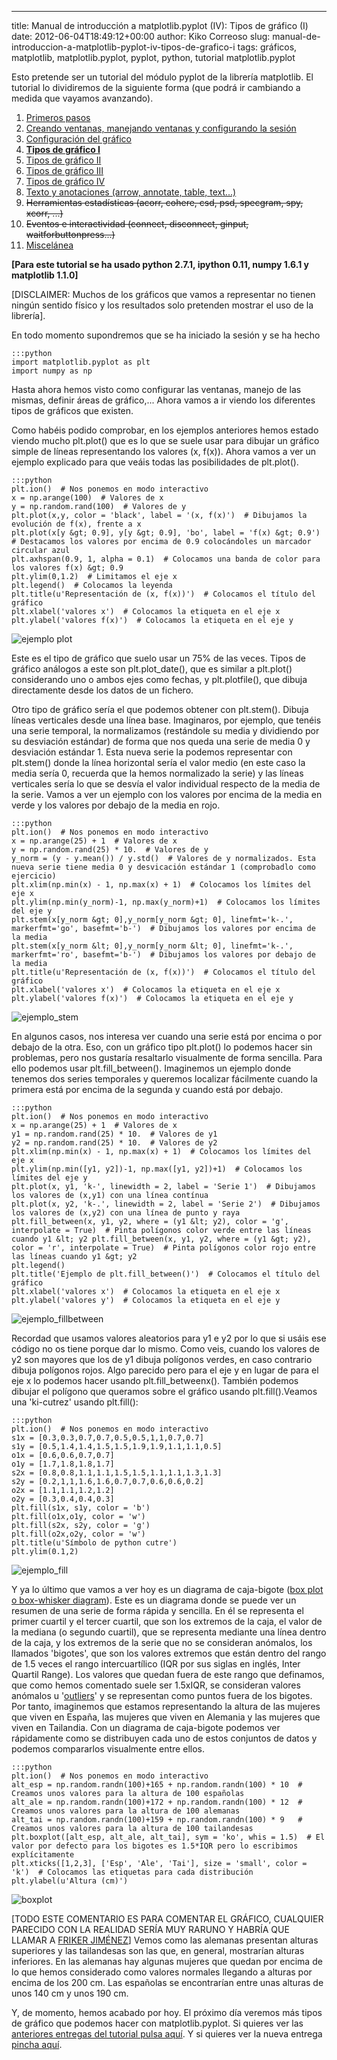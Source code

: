 ---
title: Manual de introducción a matplotlib.pyplot (IV): Tipos de gráfico (I)
date: 2012-06-04T18:49:12+00:00
author: Kiko Correoso
slug: manual-de-introduccion-a-matplotlib-pyplot-iv-tipos-de-grafico-i
tags: gráficos, matplotlib, matplotlib.pyplot, pyplot, python, tutorial matplotlib.pyplot

Esto pretende ser un tutorial del módulo pyplot de la librería matplotlib. El tutorial lo dividiremos de la siguiente forma (que podrá ir cambiando a medida que vayamos avanzando).

  1. [Primeros pasos](http://pybonacci.org/2012/05/14/manual-de-introduccion-a-matplotlib-pyplot-i/ "Manual de introducción a matplotlib.pyplot (I): Primeros pasos")
  2. [Creando ventanas, manejando ventanas y configurando la sesión](http://pybonacci.org/2012/05/19/manual-de-introduccion-a-matplotlib-pyplot-ii-creando-y-manejando-ventanas-y-configurando-la-sesion/ "Manual de introducción a matplotlib.pyplot (II): Creando y manejando ventanas y configurando la sesión")
  3. [Configuración del gráfico](http://pybonacci.org/2012/05/25/manual-de-introduccion-a-matplotlib-pyplot-iii-configuracion-del-grafico/ "Manual de introducción a matplotlib.pyplot (III): Configuración del gráfico")
  4. **[Tipos de gráfico I](http://pybonacci.org/2012/06/04/manual-de-introduccion-a-matplotlib-pyplot-iv-tipos-de-grafico-i/ "Manual de introducción a matplotlib.pyplot (IV): Tipos de gráfico (I)")**
  5. [Tipos de gráfico II](http://pybonacci.org/2012/06/23/manual-de-introduccion-a-matplotlib-pyplot-v-tipos-de-grafico-ii/ "Manual de introducción a matplotlib.pyplot (V): Tipos de gráfico (II)")
  6. [Tipos de gráfico III](http://pybonacci.org/2012/07/01/manual-de-introduccion-a-matplotlib-pyplot-vi-tipos-de-grafico-iii/ "Manual de introducción a matplotlib.pyplot (VI): Tipos de gráfico (III)")
  7. [Tipos de gráfico IV](http://pybonacci.org/2012/07/29/manual-de-introduccion-a-matplotlib-pyplot-vii-tipos-de-grafico-iv/ "Manual de introducción a matplotlib.pyplot (VII): Tipos de gráfico (IV)")
  8. [Texto y anotaciones (arrow, annotate, table, text...)](http://pybonacci.org/2012/08/24/manual-de-introduccion-a-matplotlib-pyplot-viii-texto-y-anotaciones/ "Manual de introducción a matplotlib.pyplot (VIII): Texto y anotaciones")
  9. <del>Herramientas estadísticas (acorr, cohere, csd, psd, specgram, spy, xcorr, ...)</del>
 10. <del>Eventos e interactividad (connect, disconnect, ginput, waitforbuttonpress...)</del>
 11. [Miscelánea](http://pybonacci.org/2012/08/30/manual-de-introduccion-a-matplotlib-pyplot-ix-miscelanea/ "Manual de introducción a matplotlib.pyplot (IX): Miscelánea")

**[Para este tutorial se ha usado python 2.7.1, ipython 0.11, numpy 1.6.1 y matplotlib 1.1.0]**

[DISCLAIMER: Muchos de los gráficos que vamos a representar no tienen ningún sentido físico y los resultados solo pretenden mostrar el uso de la librería].

En todo momento supondremos que se ha iniciado la sesión y se ha hecho

    :::python
    import matplotlib.pyplot as plt
    import numpy as np

Hasta ahora hemos visto como configurar las ventanas, manejo de las mismas, definir áreas de gráfico,... Ahora vamos a ir viendo los diferentes tipos de gráficos que existen.

Como habéis podido comprobar, en los ejemplos anteriores hemos estado viendo mucho plt.plot() que es lo que se suele usar para dibujar un gráfico simple de líneas representando los valores (x, f(x)). Ahora vamos a ver un ejemplo explicado para que veáis todas las posibilidades de plt.plot().

    :::python
    plt.ion()  # Nos ponemos en modo interactivo
    x = np.arange(100)  # Valores de x
    y = np.random.rand(100)  # Valores de y
    plt.plot(x,y, color = 'black', label = '(x, f(x)')  # Dibujamos la evolución de f(x), frente a x
    plt.plot(x[y &gt; 0.9], y[y &gt; 0.9], 'bo', label = 'f(x) &gt; 0.9')  # Destacamos los valores por encima de 0.9 colocándoles un marcador circular azul
    plt.axhspan(0.9, 1, alpha = 0.1)  # Colocamos una banda de color para los valores f(x) &gt; 0.9
    plt.ylim(0,1.2)  # Limitamos el eje x
    plt.legend()  # Colocamos la leyenda
    plt.title(u'Representación de (x, f(x))')  # Colocamos el título del gráfico
    plt.xlabel('valores x')  # Colocamos la etiqueta en el eje x
    plt.ylabel('valores f(x)')  # Colocamos la etiqueta en el eje y

![ejemplo plot](http://pybonacci.org/images/2012/05/ejemplo-plot.png)

Este es el tipo de gráfico que suelo usar un 75% de las veces. Tipos de gráfico análogos a este son plt.plot_date(), que es similar a plt.plot() considerando uno o ambos ejes como fechas, y plt.plotfile(), que dibuja directamente desde los datos de un fichero.

Otro tipo de gráfico sería el que podemos obtener con plt.stem(). Dibuja líneas verticales desde una línea base. Imaginaros, por ejemplo, que tenéis una serie temporal, la normalizamos (restándole su <!--more-->media y dividiendo por su desviación estándar) de forma que nos queda una serie de media 0 y desviación estándar 1. Esta nueva serie la podemos representar con plt.stem() donde la línea horizontal sería el valor medio (en este caso la media sería 0, recuerda que la hemos normalizado la serie) y las líneas verticales sería lo que se desvía el valor individual respecto de la media de la serie. Vamos a ver un ejemplo con los valores por encima de la media en verde y los valores por debajo de la media en rojo.

    :::python
    plt.ion()  # Nos ponemos en modo interactivo
    x = np.arange(25) + 1  # Valores de x
    y = np.random.rand(25) * 10.  # Valores de y
    y_norm = (y - y.mean()) / y.std()  # Valores de y normalizados. Esta nueva serie tiene media 0 y desvicación estándar 1 (comprobadlo como ejercicio)
    plt.xlim(np.min(x) - 1, np.max(x) + 1)  # Colocamos los límites del eje x
    plt.ylim(np.min(y_norm)-1, np.max(y_norm)+1)  # Colocamos los límites del eje y
    plt.stem(x[y_norm &gt; 0],y_norm[y_norm &gt; 0], linefmt='k-.', markerfmt='go', basefmt='b-')  # Dibujamos los valores por encima de la media
    plt.stem(x[y_norm &lt; 0],y_norm[y_norm &lt; 0], linefmt='k-.', markerfmt='ro', basefmt='b-')  # Dibujamos los valores por debajo de la media
    plt.title(u'Representación de (x, f(x))')  # Colocamos el título del gráfico
    plt.xlabel('valores x')  # Colocamos la etiqueta en el eje x
    plt.ylabel('valores f(x)')  # Colocamos la etiqueta en el eje y

![ejemplo_stem](http://pybonacci.org/images/2012/05/ejemplo_stem.png)

En algunos casos, nos interesa ver cuando una serie está por encima o por debajo de la otra. Eso, con un gráfico tipo plt.plot() lo podemos hacer sin problemas, pero nos gustaría resaltarlo visualmente de forma sencilla. Para ello podemos usar plt.fill_between(). Imaginemos un ejemplo donde tenemos dos series temporales y queremos localizar fácilmente cuando la primera está por encima de la segunda y cuando está por debajo.

    :::python
    plt.ion()  # Nos ponemos en modo interactivo
    x = np.arange(25) + 1  # Valores de x
    y1 = np.random.rand(25) * 10.  # Valores de y1
    y2 = np.random.rand(25) * 10.  # Valores de y2
    plt.xlim(np.min(x) - 1, np.max(x) + 1)  # Colocamos los límites del eje x
    plt.ylim(np.min([y1, y2])-1, np.max([y1, y2])+1)  # Colocamos los límites del eje y
    plt.plot(x, y1, 'k-', linewidth = 2, label = 'Serie 1')  # Dibujamos los valores de (x,y1) con una línea contínua
    plt.plot(x, y2, 'k-.', linewidth = 2, label = 'Serie 2')  # Dibujamos los valores de (x,y2) con una línea de punto y raya
    plt.fill_between(x, y1, y2, where = (y1 &lt; y2), color = 'g', interpolate = True)  # Pinta polígonos color verde entre las líneas cuando y1 &lt; y2 plt.fill_between(x, y1, y2, where = (y1 &gt; y2), color = 'r', interpolate = True)  # Pinta polígonos color rojo entre las líneas cuando y1 &gt; y2
    plt.legend()
    plt.title('Ejemplo de plt.fill_between()')  # Colocamos el título del gráfico
    plt.xlabel('valores x')  # Colocamos la etiqueta en el eje x
    plt.ylabel('valores y')  # Colocamos la etiqueta en el eje y

![ejemplo_fillbetween](http://pybonacci.org/images/2012/05/ejemplo_fillbetween.png)
  
Recordad que usamos valores aleatorios para y1 e y2 por lo que si usáis ese código no os tiene porque dar lo mismo. Como veis, cuando los valores de y2 son mayores que los de y1 dibuja polígonos verdes, en caso contrario dibuja polígonos rojos. Algo parecido pero para el eje y en lugar de para el eje x lo podemos hacer usando plt.fill_betweenx(). También podemos dibujar el polígono que queramos sobre el gráfico usando plt.fill().Veamos una 'ki-cutrez' usando plt.fill():

    :::python
    plt.ion()  # Nos ponemos en modo interactivo
    s1x = [0.3,0.3,0.7,0.7,0.5,0.5,1,1,0.7,0.7]
    s1y = [0.5,1.4,1.4,1.5,1.5,1.9,1.9,1.1,1.1,0.5]
    o1x = [0.6,0.6,0.7,0.7]
    o1y = [1.7,1.8,1.8,1.7]
    s2x = [0.8,0.8,1.1,1.1,1.5,1.5,1.1,1.1,1.3,1.3]
    s2y = [0.2,1,1,1.6,1.6,0.7,0.7,0.6,0.6,0.2]
    o2x = [1.1,1.1,1.2,1.2]
    o2y = [0.3,0.4,0.4,0.3]
    plt.fill(s1x, s1y, color = 'b')
    plt.fill(o1x,o1y, color = 'w')
    plt.fill(s2x, s2y, color = 'g')
    plt.fill(o2x,o2y, color = 'w')
    plt.title(u'Símbolo de python cutre')
    plt.ylim(0.1,2)

![ejemplo_fill](http://pybonacci.org/images/2012/05/ejemplo_fill.png?w=300)

Y ya lo último que vamos a ver hoy es un diagrama de caja-bigote ([box plot o box-whisker diagram](http://polimedia.upv.es/visor/?id=f28a58a0-ef5d-8643-9113-15fdcab1489e#)). Este es un diagrama donde se puede ver un resumen de una serie de forma rápida y sencilla. En él se representa el primer cuartil y el tercer cuartil, que son los extremos de la caja, el valor de la mediana (o segundo cuartil), que se representa mediante una línea dentro de la caja, y los extremos de la serie que no se consideran anómalos, los llamados 'bigotes', que son los valores extremos que están dentro del rango de 1.5 veces el rango intercuartílico (IQR por sus siglas en inglés, Inter Quartil Range). Los valores que quedan fuera de este rango que definamos, que como hemos comentado suele ser 1.5xIQR, se consideran valores anómalos u '[outliers](http://en.wikipedia.org/wiki/Outlier)' y se representan como puntos fuera de los bigotes. Por tanto, imaginemos que estamos representando la altura de las mujeres que viven en España, las mujeres que viven en Alemania y las mujeres que viven en Tailandia. Con un diagrama de caja-bigote podemos ver rápidamente como se distribuyen cada uno de estos conjuntos de datos y podemos compararlos visualmente entre ellos.

    :::python
    plt.ion()  # Nos ponemos en modo interactivo
    alt_esp = np.random.randn(100)+165 + np.random.randn(100) * 10  # Creamos unos valores para la altura de 100 españolas
    alt_ale = np.random.randn(100)+172 + np.random.randn(100) * 12  # Creamos unos valores para la altura de 100 alemanas
    alt_tai = np.random.randn(100)+159 + np.random.randn(100) * 9   # Creamos unos valores para la altura de 100 tailandesas
    plt.boxplot([alt_esp, alt_ale, alt_tai], sym = 'ko', whis = 1.5)  # El valor por defecto para los bigotes es 1.5*IQR pero lo escribimos explícitamente
    plt.xticks([1,2,3], ['Esp', 'Ale', 'Tai'], size = 'small', color = 'k')  # Colocamos las etiquetas para cada distribución
    plt.ylabel(u'Altura (cm)')

![boxplot](http://pybonacci.org/images/2012/05/boxplot.png)

[TODO ESTE COMENTARIO ES PARA COMENTAR EL GRÁFICO, CUALQUIER PARECIDO CON LA REALIDAD SERÍA MUY RARUNO Y HABRÍA QUE LLAMAR A [FRIKER JIMÉNEZ](https://en.wikipedia.org/wiki/Iker_Jim%C3%A9nez)] Vemos como las alemanas presentan alturas superiores y las tailandesas son las que, en general, mostrarían alturas inferiores. En las alemanas hay algunas mujeres que quedan por encima de lo que hemos considerado como valores normales llegando a alturas por encima de los 200 cm. Las españolas se encontrarían entre unas alturas de unos 140 cm y unos 190 cm.

Y, de momento, hemos acabado por hoy. El próximo día veremos más tipos de gráfico que podemos hacer con matplotlib.pyplot. Si quieres ver las [anteriores entregas del tutorial pulsa aquí](http://pybonacci.org/tag/tutorial-matplotlib-pyplot/). Y si quieres ver la nueva entrega [pincha aquí](http://pybonacci.org/2012/06/23/manual-de-introduccion-a-matplotlib-pyplot-v-tipos-de-grafico-ii/).
